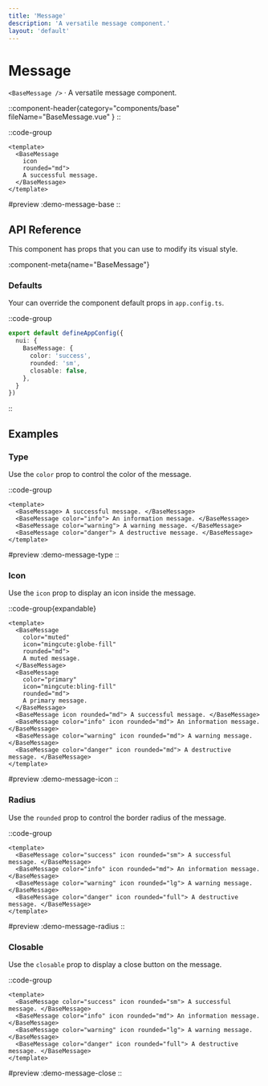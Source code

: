 ```yaml
---
title: 'Message'
description: 'A versatile message component.'
layout: 'default'
---
```


# Message

`<BaseMessage />` · A versatile message component.

::component-header{category="components/base" fileName="BaseMessage.vue" }
::

::code-group

```vue [DemoMessageBase.vue]
<template>
  <BaseMessage 
    icon 
    rounded="md"> 
    A successful message. 
  </BaseMessage>
</template>
```

#preview
:demo-message-base
::


## API Reference

This component has props that you can use to modify its visual style.

:component-meta{name="BaseMessage"}

### Defaults

Your can override the component default props in `app.config.ts`.

::code-group

```ts [app.config.ts]
export default defineAppConfig({
  nui: {
    BaseMessage: {
      color: 'success',
      rounded: 'sm',
      closable: false,
    },
  }
})
```
::

## Examples

### Type

Use the `color` prop to control the color of the message.

::code-group

```vue [DemoMessageType.vue]
<template>
  <BaseMessage> A successful message. </BaseMessage>
  <BaseMessage color="info"> An information message. </BaseMessage>
  <BaseMessage color="warning"> A warning message. </BaseMessage>
  <BaseMessage color="danger"> A destructive message. </BaseMessage>
</template>
```

#preview
:demo-message-type
::

### Icon

Use the `icon` prop to display an icon inside the message.

::code-group{expandable}

```vue [DemoMessageIcon.vue]
<template>
  <BaseMessage 
    color="muted" 
    icon="mingcute:globe-fill" 
    rounded="md"> 
    A muted message. 
  </BaseMessage>
  <BaseMessage 
    color="primary" 
    icon="mingcute:bling-fill" 
    rounded="md"> 
    A primary message. 
  </BaseMessage>
  <BaseMessage icon rounded="md"> A successful message. </BaseMessage>
  <BaseMessage color="info" icon rounded="md"> An information message. </BaseMessage>
  <BaseMessage color="warning" icon rounded="md"> A warning message. </BaseMessage>
  <BaseMessage color="danger" icon rounded="md"> A destructive message. </BaseMessage>
</template>
```

#preview
:demo-message-icon
::

### Radius

Use the `rounded` prop to control the border radius of the message.

::code-group

```vue [DemoMessageRadius.vue]
<template>
  <BaseMessage color="success" icon rounded="sm"> A successful message. </BaseMessage>
  <BaseMessage color="info" icon rounded="md"> An information message. </BaseMessage>
  <BaseMessage color="warning" icon rounded="lg"> A warning message. </BaseMessage>
  <BaseMessage color="danger" icon rounded="full"> A destructive message. </BaseMessage>
</template>
```

#preview
:demo-message-radius
::

### Closable

Use the `closable` prop to display a close button on the message.

::code-group

```vue [DemoMessageClose.vue]
<template>
  <BaseMessage color="success" icon rounded="sm"> A successful message. </BaseMessage>
  <BaseMessage color="info" icon rounded="md"> An information message. </BaseMessage>
  <BaseMessage color="warning" icon rounded="lg"> A warning message. </BaseMessage>
  <BaseMessage color="danger" icon rounded="full"> A destructive message. </BaseMessage>
</template>
```

#preview
:demo-message-close
::